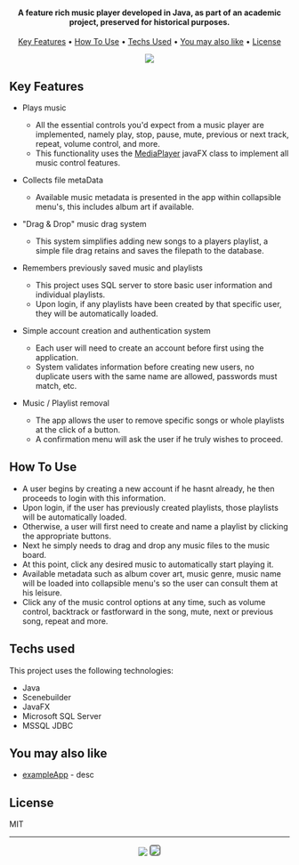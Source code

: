 <h4 align="center">A feature rich music player developed in Java, as part of an academic project, preserved for historical purposes.</h4>

<p align="center">
  <a href="#key-features">Key Features</a> •
  <a href="#how-to-use">How To Use</a> •
  <a href="#Techs-used">Techs Used</a> •
  <a href="#You-may-also-like">You may also like</a> •
  <a href="#license">License</a>
</p>

<p align="center" width="100%">
    <img src="/readmeFiles/fastDemo.apng">
</p>

## Key Features

* Plays music
  - All the essential controls you'd expect from a music player are implemented, namely play, stop, pause, mute, previous or next track, repeat, volume control, and more. 
  - This functionality uses the [MediaPlayer](https://docs.oracle.com/javafx/2/api/javafx/scene/media/MediaPlayer.html) javaFX class to implement all music control features.

* Collects file metaData
  - Available music metadata is presented in the app within collapsible menu's, this includes album art if available.

* "Drag & Drop" music drag system
  - This system simplifies adding new songs to a players playlist, a simple file drag retains and saves the filepath to the database.

* Remembers previously saved music and playlists
  - This project uses SQL server to store basic user information and individual playlists.
  - Upon login, if any playlists have been created by that specific user, they will be automatically loaded.

* Simple account creation and authentication system
  - Each user will need to create an account before first using the application.
  - System validates information before creating new users, no duplicate users with the same name are allowed, passwords must match, etc.

* Music / Playlist removal
  - The app allows the user to remove specific songs or whole playlists at the click of a button.
  - A confirmation menu will ask the user if he truly wishes to proceed.

## How To Use

- A user begins by creating a new account if he hasnt already, he then proceeds to login with this information.
- Upon login, if the user has previously created playlists, those playlists will be automatically loaded.
- Otherwise, a user will first need to create and name a playlist by clicking the appropriate buttons.
- Next he simply needs to drag and drop any music files to the music board.
- At this point, click any desired music to automatically start playing it.
- Available metadata such as album cover art, music genre, music name will be loaded into collapsible menu's so the user can consult them at his leisure.
- Click any of the music control options at any time, such as volume control, backtrack or fastforward in the song, mute, next or previous song, repeat and more.

## Techs used

This project uses the following technologies:

- Java
- Scenebuilder
- JavaFX
- Microsoft SQL Server
- MSSQL JDBC

## You may also like

- [exampleApp](githubappUrlHere) - desc

## License

MIT

---

<p align="center" width="100%">
  <a href="https://github.com/hpenacho"><img src="https://img.shields.io/badge/GitHub-100000?style=for-the-badge&logo=github&logoColor=white"></a> 
  <a href="https://linkedin.com/in/hugopenacho/"><img style="border: 2px solid gray;
  border-radius: 5px;" src="https://img.shields.io/badge/LinkedIn-0077B5?style=for-the-badge&logo=linkedin&logoColor=white"></a> 
</p>

